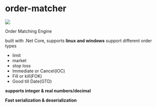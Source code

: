 
# order-matcher

![](https://github.com/ArjunVachhani/order-matcher/workflows/.NET%20Core/badge.svg?branch=master)

Order Matching Engine

 built with .Net Core, supports **linux and windows**
 support different order types

 - limit 
 - market  
 - stop loss 
 - Immediate or Cancel(IOC) 
 - Fill or kill(FOK) 
 - Good till Date(GTD) 
       
       
**supports integer & real numbers/decimal**

**Fast serialization & deserialization**


